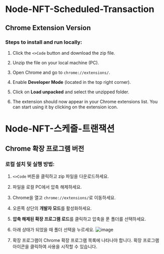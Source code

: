 # Node-NFT-Scheduled-Transaction

## Chrome Extension Version

### Steps to install and run locally:

1. Click the `<>Code` button and download the zip file.

2. Unzip the file on your local machine (PC).

3. Open Chrome and go to `chrome://extensions/`.

4. Enable **Developer Mode** (located in the top right corner).

5. Click on **Load unpacked** and select the unzipped folder.

6. The extension should now appear in your Chrome extensions list. You can start using it by clicking on the extension icon.


# Node-NFT-스케줄-트랜잭션

## Chrome 확장 프로그램 버전

### 로컬 설치 및 실행 방법:

1. `<>Code` 버튼을 클릭하고 zip 파일을 다운로드하세요.

2. 파일을 로컬 PC에서 압축 해제하세요.

3. Chrome을 열고 `chrome://extensions/`로 이동하세요.

4. 오른쪽 상단의 **개발자 모드**를 활성화하세요.

5. **압축 해제된 확장 프로그램 로드**를 클릭하고 압축을 푼 폴더를 선택하세요.

6. 아래 상태가 되었을 때 폴더 선택을 누르세요.
![image](https://github.com/user-attachments/assets/6d5a61a6-5e39-4ce0-9f24-861d2141b600)

7. 확장 프로그램이 Chrome 확장 프로그램 목록에 나타나야 합니다. 확장 프로그램 아이콘을 클릭하여 사용을 시작할 수 있습니다.
